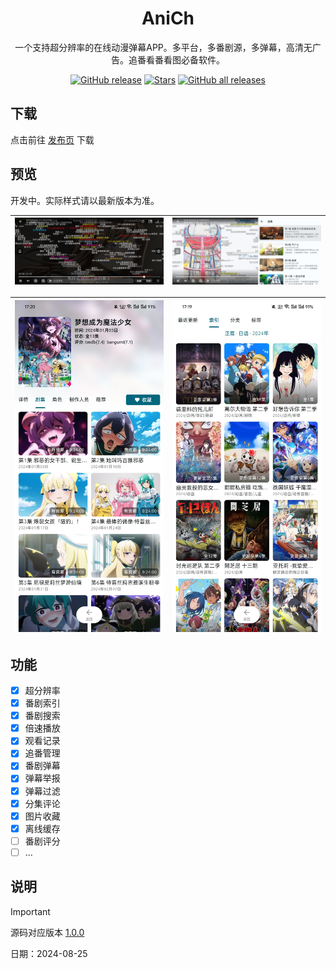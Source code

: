<h1 align="center">AniCh</h1>

<p align="center">一个支持超分辨率的在线动漫弹幕APP。多平台，多番剧源，多弹幕，高清无广告。追番看番看图必备软件。</p>

<div align="center">

[![GitHub release](https://img.shields.io/github/v/release/Sle2p/AniCh)](https://github.com/Sle2p/AniCh/releases/latest)
[![Stars](https://img.shields.io/github/stars/Sle2p/AniCh)](https://github.com/Sle2p/AniCh/stargazers)
[![GitHub all releases](https://img.shields.io/github/downloads/Sle2p/AniCh/total)](https://github.com/Sle2p/AniCh/releases/latest)

</div>

## 下载

点击前往 [发布页](https://github.com/Sle2p/AniCh/releases/latest) 下载

## 预览
开发中。实际样式请以最新版本为准。

| ![1](./screenshots/1.jpg) | ![2](./screenshots/2.jpg) |
| ---- | ---- |

| ![3](./screenshots/3.jpg) | ![4](./screenshots/4.jpg) |
| ---- | ---- |

## 功能

- [x] 超分辨率
- [x] 番剧索引
- [x] 番剧搜索
- [x] 倍速播放
- [x] 观看记录
- [x] 追番管理
- [x] 番剧弹幕
- [x] 弹幕举报
- [x] 弹幕过滤
- [x] 分集评论
- [x] 图片收藏
- [x] 离线缓存
- [ ] 番剧评分
- [ ] ...

## 说明

> [!IMPORTANT]
> 源码对应版本 [1.0.0](https://github.com/Sle2p/AniCh/releases/tag/1.0.0)
>
> 日期：2024-08-25